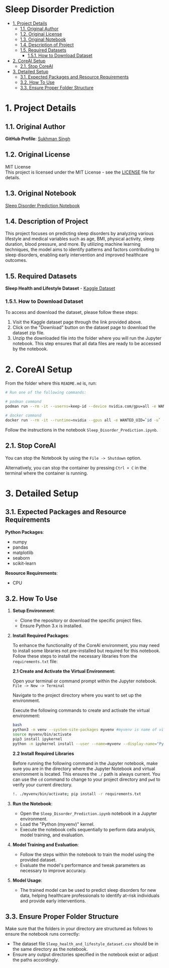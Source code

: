 <h1>Sleep Disorder Prediction</h1>

- [1. Project Details](#1-project-details)
  - [1.1. Original Author](#11-original-author)
  - [1.2. Original License](#12-original-license)
  - [1.3. Original Notebook](#13-original-notebook)
  - [1.4. Description of Project](#14-description-of-project)
  - [1.5. Required Datasets](#15-required-datasets)
    - [1.5.1. How to Download Dataset](#151-how-to-download-dataset)
- [2. CoreAI Setup](#2-coreai-setup)
  - [2.1. Stop CoreAI](#21-stop-coreai)
- [3. Detailed Setup](#3-detailed-setup)
  - [3.1. Expected Packages and Resource Requirements](#31-expected-packages-and-resource-requirements)
  - [3.2. How To Use](#32-how-to-use)
  - [3.3. Ensure Proper Folder Structure](#33-ensure-proper-folder-structure)


# 1. Project Details

## 1.1. Original Author

**GitHub Profile**: [Sukhman Singh](https://github.com/SUKHMAN-SINGH-1612)

## 1.2. Original License

MIT License  
This project is licensed under the MIT License - see the [LICENSE](https://github.com/SUKHMAN-SINGH-1612/Data-Science-Projects/blob/main/LICENSE) file for details.

## 1.3. Original Notebook

[Sleep Disorder Prediction Notebook](https://github.com/SUKHMAN-SINGH-1612/Data-Science-Projects/blob/main/Sleep%20Disorder%20Prediction/Sleep%20Disorder%20Prediction.ipynb)

## 1.4. Description of Project

This project focuses on predicting sleep disorders by analyzing various lifestyle and medical variables such as age, BMI, physical activity, sleep duration, blood pressure, and more. By utilizing machine learning techniques, the model aims to identify patterns and factors contributing to sleep disorders, enabling early intervention and improved healthcare outcomes.

## 1.5. Required Datasets

**Sleep Health and Lifestyle Dataset** - [Kaggle Dataset](https://www.kaggle.com/datasets/uom190346a/sleep-health-and-lifestyle-dataset)

### 1.5.1. How to Download Dataset

To access and download the dataset, please follow these steps:

1. Visit the Kaggle dataset page through the link provided above.
2. Click on the "Download" button on the dataset page to download the dataset zip file.
3. Unzip the downloaded file into the folder where you will run the Jupyter notebook. This step ensures that all data files are ready to be accessed by the notebook.

# 2. CoreAI Setup

From the folder where this `README.md` is, run:

```bash
# Run one of the following commands:

# podman command
podman run --rm -it --userns=keep-id --device nvidia.com/gpu=all -e WANTED_UID=`id -u` -e WANTED_GID=`id -g` -e CoreAI_VERBOSE="yes" -v `pwd`:/iti -p 8888:8888 docker.io/infotrend/coreai:latest  /run_jupyter.sh

# docker command
docker run --rm -it --runtime=nvidia --gpus all -e WANTED_UID=`id -u` -e WANTED_GID=`id -g` -e CoreAI_VERBOSE="yes" -v `pwd`:/iti -p 8888:8888 infotrend/coreai:latest  /run_jupyter.sh
```

Follow the instructions in the notebook `Sleep_Disorder_Prediction.ipynb`.

## 2.1. Stop CoreAI

You can stop the Notebook by using the `File -> Shutdown` option.

Alternatively, you can stop the container by pressing `Ctrl + C` in the terminal where the container is running.

# 3. Detailed Setup

## 3.1. Expected Packages and Resource Requirements

**Python Packages**:
- numpy
- pandas
- matplotlib
- seaborn
- scikit-learn

**Resource Requirements**:
- CPU

## 3.2. How To Use

1. **Setup Environment**:
   - Clone the repository or download the specific project files.
   - Ensure Python 3.x is installed.

2. **Install Required Packages**:

   To enhance the functionality of the CoreAI environment, you may need to install some libraries not pre-installed but required for this notebook. Follow these steps to install the necessary libraries from the `requirements.txt` file:

   **2.1 Create and Activate the Virtual Environment:**
   
   Open your terminal or command prompt within the Jupyter notebook. `File -> New -> Terminal`

   Navigate to the project directory where you want to set up the environment.

   Execute the following commands to create and activate the virtual environment:

   ```sh
   bash
   python3 -m venv --system-site-packages myvenv #myvenv is name of virtual environment you can change it
   source myvenv/bin/activate
   pip3 install ipykernel
   python -m ipykernel install --user --name=myvenv --display-name="Python (myvenv)"
   ```

   **2.2 Install Required Libraries**

   Before running the following command in the Jupyter notebook, make sure you are in the directory where the Jupyter Notebook and virtual environment is located. This ensures the `./` path is always current. You can use the `cd` command to change to your project directory and `pwd` to verify your current directory.

   ```sh
   !. ./myvenv/bin/activate; pip install -r requirements.txt
   ```

3. **Run the Notebook**:
   - Open the `Sleep_Disorder_Prediction.ipynb` notebook in a Jupyter environment.
   - Load the "Python (myvenv)" kernel.
   - Execute the notebook cells sequentially to perform data analysis, model training, and evaluation.

4. **Model Training and Evaluation**:
   - Follow the steps within the notebook to train the model using the provided dataset.
   - Evaluate the model's performance and tweak parameters as necessary to improve accuracy.

5. **Model Usage**:
   - The trained model can be used to predict sleep disorders for new data, helping healthcare professionals to identify at-risk individuals and provide early interventions.

## 3.3. Ensure Proper Folder Structure

Make sure that the folders in your directory are structured as follows to ensure the notebook runs correctly:
- The dataset file `Sleep_health_and_lifestyle_dataset.csv` should be in the same directory as the notebook.
- Ensure any output directories specified in the notebook exist or adjust the paths accordingly.
